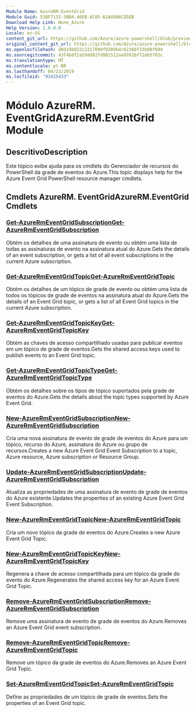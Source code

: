 ```yaml
---
Module Name: AzureRM.EventGrid
Module Guid: 53BF7132-5BB4-46EB-AC05-61A49A6CD5EB
Download Help Link: None_Azure
Help Version: 1.0.0.0
Locale: en-US
content_git_url: https://github.com/Azure/azure-powershell/blob/preview/src/ResourceManager/EventGrid/Commands.EventGrid/help/AzureRM.EventGrid.md
original_content_git_url: https://github.com/Azure/azure-powershell/blob/preview/src/ResourceManager/EventGrid/Commands.EventGrid/help/AzureRM.EventGrid.md
ms.openlocfilehash: d0d19b022c2217090f9289b4c62360f33b08f604
ms.sourcegitcommit: 43f4bdf2a59dd82fd881512aa9761bf72eb5703c
ms.translationtype: MT
ms.contentlocale: pt-BR
ms.lasthandoff: 04/23/2019
ms.locfileid: "93425433"
---
```

# <span data-ttu-id="21858-101">Módulo AzureRM. EventGrid</span><span class="sxs-lookup"><span data-stu-id="21858-101">AzureRM.EventGrid Module</span></span>
## <span data-ttu-id="21858-102">Descritivo</span><span class="sxs-lookup"><span data-stu-id="21858-102">Description</span></span>
<span data-ttu-id="21858-103">Este tópico exibe ajuda para os cmdlets do Gerenciador de recursos do PowerShell da grade de eventos do Azure.</span><span class="sxs-lookup"><span data-stu-id="21858-103">This topic displays help for the Azure Event Grid PowerShell resource manager cmdlets.</span></span>

## <span data-ttu-id="21858-104">Cmdlets AzureRM. EventGrid</span><span class="sxs-lookup"><span data-stu-id="21858-104">AzureRM.EventGrid Cmdlets</span></span>
### [<span data-ttu-id="21858-105">Get-AzureRmEventGridSubscription</span><span class="sxs-lookup"><span data-stu-id="21858-105">Get-AzureRmEventGridSubscription</span></span>](Get-AzureRmEventGridSubscription.md)
<span data-ttu-id="21858-106">Obtém os detalhes de uma assinatura de evento ou obtém uma lista de todas as assinaturas de evento na assinatura atual do Azure.</span><span class="sxs-lookup"><span data-stu-id="21858-106">Gets the details of an event subscription, or gets a list of all event subscriptions in the current Azure subscription.</span></span>

### [<span data-ttu-id="21858-107">Get-AzureRmEventGridTopic</span><span class="sxs-lookup"><span data-stu-id="21858-107">Get-AzureRmEventGridTopic</span></span>](Get-AzureRmEventGridTopic.md)
<span data-ttu-id="21858-108">Obtém os detalhes de um tópico de grade de evento ou obtém uma lista de todos os tópicos de grade de eventos na assinatura atual do Azure.</span><span class="sxs-lookup"><span data-stu-id="21858-108">Gets the details of an Event Grid topic, or gets a list of all Event Grid topics in the current Azure subscription.</span></span>

### [<span data-ttu-id="21858-109">Get-AzureRmEventGridTopicKey</span><span class="sxs-lookup"><span data-stu-id="21858-109">Get-AzureRmEventGridTopicKey</span></span>](Get-AzureRmEventGridTopicKey.md)
<span data-ttu-id="21858-110">Obtém as chaves de acesso compartilhado usadas para publicar eventos em um tópico de grade de eventos.</span><span class="sxs-lookup"><span data-stu-id="21858-110">Gets the shared access keys used to publish events to an Event Grid topic.</span></span>

### [<span data-ttu-id="21858-111">Get-AzureRmEventGridTopicType</span><span class="sxs-lookup"><span data-stu-id="21858-111">Get-AzureRmEventGridTopicType</span></span>](Get-AzureRmEventGridTopicType.md)
<span data-ttu-id="21858-112">Obtém os detalhes sobre os tipos de tópico suportados pela grade de eventos do Azure.</span><span class="sxs-lookup"><span data-stu-id="21858-112">Gets the details about the topic types supported by Azure Event Grid.</span></span>

### [<span data-ttu-id="21858-113">New-AzureRmEventGridSubscription</span><span class="sxs-lookup"><span data-stu-id="21858-113">New-AzureRmEventGridSubscription</span></span>](New-AzureRmEventGridSubscription.md)
<span data-ttu-id="21858-114">Cria uma nova assinatura de evento de grade de eventos do Azure para um tópico, recurso do Azure, assinatura do Azure ou grupo de recursos.</span><span class="sxs-lookup"><span data-stu-id="21858-114">Creates a new Azure Event Grid Event Subscription to a topic, Azure resource, Azure subscription or Resource Group.</span></span>

### [<span data-ttu-id="21858-115">Update-AzureRmEventGridSubscription</span><span class="sxs-lookup"><span data-stu-id="21858-115">Update-AzureRmEventGridSubscription</span></span>](Update-AzureRmEventGridSubscription.md)
<span data-ttu-id="21858-116">Atualiza as propriedades de uma assinatura de evento de grade de eventos do Azure existente.</span><span class="sxs-lookup"><span data-stu-id="21858-116">Updates the properties of an existing Azure Event Grid Event Subscription.</span></span>

### [<span data-ttu-id="21858-117">New-AzureRmEventGridTopic</span><span class="sxs-lookup"><span data-stu-id="21858-117">New-AzureRmEventGridTopic</span></span>](New-AzureRmEventGridTopic.md)
<span data-ttu-id="21858-118">Cria um novo tópico da grade de eventos do Azure.</span><span class="sxs-lookup"><span data-stu-id="21858-118">Creates a new Azure Event Grid Topic.</span></span>

### [<span data-ttu-id="21858-119">New-AzureRmEventGridTopicKey</span><span class="sxs-lookup"><span data-stu-id="21858-119">New-AzureRmEventGridTopicKey</span></span>](New-AzureRmEventGridTopicKey.md)
<span data-ttu-id="21858-120">Regenera a chave de acesso compartilhada para um tópico da grade do evento do Azure.</span><span class="sxs-lookup"><span data-stu-id="21858-120">Regenerates the shared access key for an Azure Event Grid Topic.</span></span>

### [<span data-ttu-id="21858-121">Remove-AzureRmEventGridSubscription</span><span class="sxs-lookup"><span data-stu-id="21858-121">Remove-AzureRmEventGridSubscription</span></span>](Remove-AzureRmEventGridSubscription.md)
<span data-ttu-id="21858-122">Remove uma assinatura de evento de grade de eventos do Azure.</span><span class="sxs-lookup"><span data-stu-id="21858-122">Removes an Azure Event Grid event subscription.</span></span>

### [<span data-ttu-id="21858-123">Remove-AzureRmEventGridTopic</span><span class="sxs-lookup"><span data-stu-id="21858-123">Remove-AzureRmEventGridTopic</span></span>](Remove-AzureRmEventGridTopic.md)
<span data-ttu-id="21858-124">Remove um tópico da grade de eventos do Azure.</span><span class="sxs-lookup"><span data-stu-id="21858-124">Removes an Azure Event Grid Topic.</span></span>

### [<span data-ttu-id="21858-125">Set-AzureRmEventGridTopic</span><span class="sxs-lookup"><span data-stu-id="21858-125">Set-AzureRmEventGridTopic</span></span>](Set-AzureRmEventGridTopic.md)
<span data-ttu-id="21858-126">Define as propriedades de um tópico de grade de eventos.</span><span class="sxs-lookup"><span data-stu-id="21858-126">Sets the properties of an Event Grid topic.</span></span>
